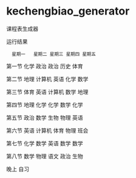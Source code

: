 # kechengbiao_generator

课程表生成器

运行结果

      星期一	星期二	星期三	星期四	星期五
      
第一节	化学	政治	政治	历史	体育

第二节	地理	计算机	英语	化学	数学

第三节	体育	英语	计算机	数学	地理

第四节	地理	化学	化学	数学	化学

第五节	政治	数学	生物	物理	英语

第六节	英语	计算机	体育	物理	班会

第七节	化学	数学	英语	数学	数学

第八节	数学	物理	语文	政治	生物

晚上	自习

